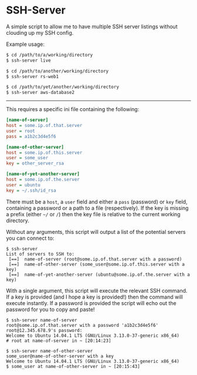 # SSH-Server

A simple script to allow me to have multiple SSH server listings without clouding up my SSH config.

Example usage:

```sh
$ cd /path/to/a/working/directory
$ ssh-server live
```

```sh
$ cd /path/to/another/working/directory
$ ssh-server rs-web1
```

```sh
$ cd /path/to/yet/another/working/directory
$ ssh-server aws-database2
```

----

This requires a specific ini file containing the following:

```ini
[name-of-server]
host = some.ip.of.that.server
user = root
pass = a1b2c3d4e5f6

[name-of-other-server]
host = some.ip.of.this.server
user = some_user
key = other_server_rsa

[name-of-yet-another-server]
host = some.ip.of.the.server
user = ubuntu
key = ~/.ssh/id_rsa
```

There must be a `host`, a `user` field and either a `pass` (password) or `key` field, containing a password or a path to
a file (respectively). If the key is missing a prefix (either `~/` or `/`) then the key file is relative to the current
working directory.

Without any arguments, this script will output a list of the potential servers you can connect to:

```
$ ssh-server
List of servers to SSH to:
 [==]  name-of-server (root@some.ip.of.that.server with a password)
 [==]  name-of-other-server (some_user@some.ip.of.this.server with a key)
 [==]  name-of-yet-another-server (ubuntu@some.ip.of.the.server with a key)
```

With a single argument, this script will execute the relevant SSH command. If a key is provided (and I hope a key is 
provided!) then the command will execute instantly. If a password is provided the script will echo out the password for
you to copy and paste!

```
$ ssh-server name-of-server 
root@some.ip.of.that.server with a password 'a1b2c3d4e5f6'
root@12.345.678.9's password:
Welcome to Ubuntu 14.04.1 LTS (GNU/Linux 3.13.0-37-generic x86_64)
# root at name-of-server in ~ [20:14:23]
```

```
$ ssh-server name-of-other-server
some_user@name-of-other-server with a key
Welcome to Ubuntu 14.04.1 LTS (GNU/Linux 3.13.0-37-generic x86_64)
$ some_user at name-of-other-server in ~ [20:15:43]
```